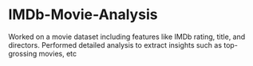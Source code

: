# IMDb-Movie-Analysis
Worked on a movie dataset including features like IMDb rating, title, and directors. Performed detailed analysis to extract insights such as top-grossing movies, etc
